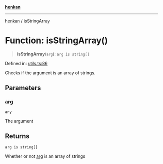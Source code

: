 [**henkan**](../README.md)

***

[henkan](../README.md) / isStringArray

# Function: isStringArray()

> **isStringArray**(`arg`): `arg is string[]`

Defined in: [utils.ts:86](https://github.com/Ronokof/Henkan/blob/17544df04e711a7f1119a1cdd6fdf0d29ac91844/src/utils.ts#L86)

Checks if the argument is an array of strings.

## Parameters

### arg

`any`

The argument

## Returns

`arg is string[]`

Whether or not [arg](#isstringarray) is an array of strings
